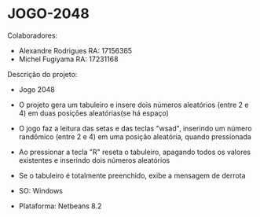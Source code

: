 # JOGO-2048

Colaboradores:
- Alexandre Rodrigues RA: 17156365
- Michel Fugiyama RA: 17231168

Descrição do projeto:
  - Jogo 2048
  - O projeto gera um tabuleiro e insere dois números aleatórios (entre 2 e 4) em duas posições aleatórias(se há espaço)
  - O jogo faz a leitura das setas e das teclas "wsad", inserindo um número randômico (entre 2 e 4) em uma posição aleatória, quando pressionada
  - Ao pressionar a tecla "R" reseta o tabuleiro, apagando todos os valores existentes e inserindo dois números aleatórios
  - Se o tabuleiro é totalmente preenchido, exibe a mensagem de derrota
  
  - SO: Windows
  - Plataforma: Netbeans 8.2
